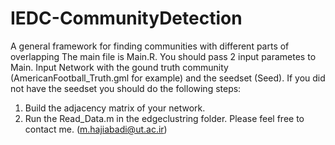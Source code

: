 # IEDC-CommunityDetection
A general framework for finding communities with different parts of overlapping
The main file is Main.R. You should pass 2 input parametes to Main. Input Network with the gound truth community (AmericanFootball_Truth.gml for example) and the seedset (Seed). If you did not have the seedset you should do the following steps: 
1. Build the adjacency matrix of your network. 
2. Run the Read_Data.m in the edgeclustring folder. 
Please feel free to contact me. (m.hajiabadi@ut.ac.ir)

